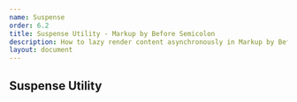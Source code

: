 ```yaml
---
name: Suspense
order: 6.2
title: Suspense Utility - Markup by Before Semicolon
description: How to lazy render content asynchronously in Markup by Before Semicolon
layout: document
---
```


## Suspense Utility
